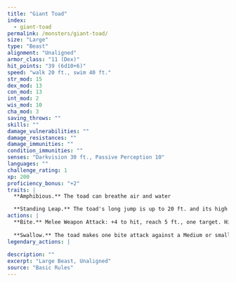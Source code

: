 ```yaml
---
title: "Giant Toad"
index:
  - giant-toad
permalink: /monsters/giant-toad/
size: "Large"
type: "Beast"
alignment: "Unaligned"
armor_class: "11 (Dex)"
hit_points: "39 (6d10+6)"
speed: "walk 20 ft., swim 40 ft."
str_mod: 15
dex_mod: 13
con_mod: 13
int_mod: 2
wis_mod: 10
cha_mod: 3
saving_throws: ""
skills: ""
damage_vulnerabilities: ""
damage_resistances: ""
damage_immunities: ""
condition_immunities: ""
senses: "Darkvision 30 ft., Passive Perception 10"
languages: ""
challenge_rating: 1
xp: 200
proficiency_bonus: "+2"
traits: |
  **Amphibious.** The toad can breathe air and water

  **Standing Leap.** The toad's long jump is up to 20 ft. and its high jump is up to 10 ft., with or without a running start.
actions: |
  **Bite.** Melee Weapon Attack: +4 to hit, reach 5 ft., one target. Hit: 7 (1d10 + 2) piercing damage plus 5 (1d10) poison damage, and the target is grappled (escape DC 13). Until this grapple ends, the target is restrained, and the toad can't bite another target.
  
  **Swallow.** The toad makes one bite attack against a Medium or smaller target it is grappling. If the attack hits, the target is swallowed, and the grapple ends. The swallowed target is blinded and restrained, it has total cover against attacks and other effects outside the toad, and it takes 10 (3d6) acid damage at the start of each of the toad's turns. The toad can have only one target swallowed at a time. If the toad dies, a swallowed creature is no longer restrained by it and can escape from the corpse using 5 feet of movement, exiting prone.  
legendary_actions: |
  
description: ""
excerpt: "Large Beast, Unaligned"
source: "Basic Rules"
---
```

